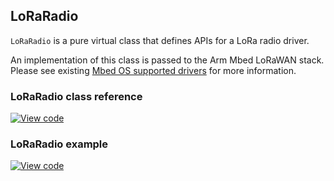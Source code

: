 <h2 id="loraradio-api">LoRaRadio</h2>

`LoRaRadio` is a pure virtual class that defines APIs for a LoRa radio driver.

An implementation of this class is passed to the Arm Mbed LoRaWAN stack. Please see existing [Mbed OS supported drivers](https://github.com/ARMmbed/mbed-semtech-lora-rf-drivers) for more information.

### LoRaRadio class reference

[![View code](https://www.mbed.com/embed/?type=library)](http://os-doc-builder.test.mbed.com/docs/development/mbed-os-api-doxy/class_lo_ra_radio.html)

### LoRaRadio example

[![View code](https://www.mbed.com/embed/?url=https://os.mbed.com/teams/mbed-os-examples/code/mbed-os-example-lorawan)](https://os.mbed.com/teams/mbed-os-examples/code/mbed-os-example-lorawan/file/dc95ac6d6d4e/main.cpp/)
